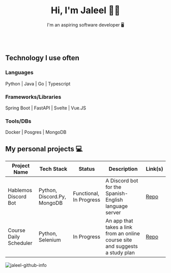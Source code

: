 <div align=center>
  <h1> Hi, I'm Jaleel 👋🏿</h1>
   <p>I'm an aspiring software developer 🖥</p>
    
</div>
<br>
<br>

## Technology I use often
### Languages
Python | Java | Go | Typescript

### Frameworks/Libraries
Spring Boot | FastAPI | Svelte | Vue.JS

### Tools/DBs
Docker | Posgres | MongoDB

## My personal projects 💻

| Project Name   | Tech Stack       | Status        | Description                 | Link(s)                      |
|----------------|-----------------|---------------|-----------------------------|-----------------------------|
|Hablemos Discord Bot      | Python, Discord.Py, MongoDB    | Functional, In Progress   | A Discord bot for the Spanish-English language server | [Repo](https://github.com/Jaleel-VS/hablemos-discordpy-bot) |
| Course Daily Scheduler      | Python, Selenium   | In Progress     | An app that takes a link from an online course site and suggests a study plan | [Repo](https://github.com/Jaleel-VS/Course-Daily-Scheduler) |


<p><img align="center" src="https://github-readme-streak-stats.herokuapp.com/?user=jaleel-vs&theme=dark" alt="jaleel-github-info" /></p>
